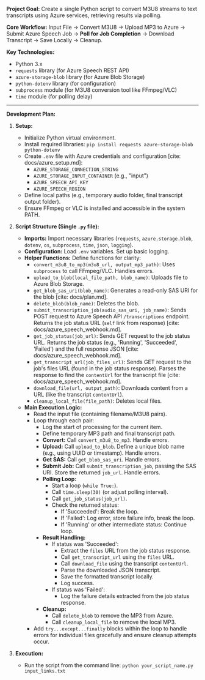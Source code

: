 **Project Goal:** Create a single Python script to convert M3U8 streams to text transcripts using Azure services, retrieving results via polling.

**Core Workflow:** Input File -> Convert M3U8 -> Upload MP3 to Azure -> Submit Azure Speech Job -> **Poll for Job Completion** -> Download Transcript -> Save Locally -> Cleanup.

**Key Technologies:**
* Python 3.x
* `requests` library (for Azure Speech REST API)
* `azure-storage-blob` library (for Azure Blob Storage)
* `python-dotenv` library (for configuration)
* `subprocess` module (for M3U8 conversion tool like FFmpeg/VLC)
* `time` module (for polling delay)

---

**Development Plan:**

1.  **Setup:**
    * Initialize Python virtual environment.
    * Install required libraries: `pip install requests azure-storage-blob python-dotenv`
    * Create `.env` file with Azure credentials and configuration [cite: docs/azure_setup.md]:
        * `AZURE_STORAGE_CONNECTION_STRING`
        * `AZURE_STORAGE_INPUT_CONTAINER` (e.g., "input")
        * `AZURE_SPEECH_API_KEY`
        * `AZURE_SPEECH_REGION`
    * Define local paths (e.g., temporary audio folder, final transcript output folder).
    * Ensure FFmpeg or VLC is installed and accessible in the system PATH.

2.  **Script Structure (Single `.py` file):**
    * **Imports:** Import necessary libraries (`requests`, `azure.storage.blob`, `dotenv`, `os`, `subprocess`, `time`, `json`, `logging`).
    * **Configuration:** Load `.env` variables. Set up basic logging.
    * **Helper Functions:** Define functions for clarity:
        * `convert_m3u8_to_mp3(m3u8_url, output_mp3_path)`: Uses `subprocess` to call FFmpeg/VLC. Handles errors.
        * `upload_to_blob(local_file_path, blob_name)`: Uploads file to Azure Blob Storage.
        * `get_blob_sas_uri(blob_name)`: Generates a read-only SAS URI for the blob [cite: docs/plan.md].
        * `delete_blob(blob_name)`: Deletes the blob.
        * `submit_transcription_job(audio_sas_uri, job_name)`: Sends POST request to Azure Speech API `/transcriptions` endpoint. Returns the job status URL (`self` link from response) [cite: docs/azure_speech_webhook.md].
        * `get_job_status(job_url)`: Sends GET request to the job status URL. Returns the job status (e.g., 'Running', 'Succeeded', 'Failed') and the full response JSON [cite: docs/azure_speech_webhook.md].
        * `get_transcript_url(job_files_url)`: Sends GET request to the job's files URL (found in the job status response). Parses the response to find the `contentUrl` for the transcript file [cite: docs/azure_speech_webhook.md].
        * `download_file(url, output_path)`: Downloads content from a URL (like the transcript `contentUrl`).
        * `cleanup_local_file(file_path)`: Deletes local files.
    * **Main Execution Logic:**
        * Read the input file (containing filename/M3U8 pairs).
        * Loop through each pair:
            * Log the start of processing for the current item.
            * Define temporary MP3 path and final transcript path.
            * **Convert:** Call `convert_m3u8_to_mp3`. Handle errors.
            * **Upload:** Call `upload_to_blob`. Define a unique blob name (e.g., using UUID or timestamp). Handle errors.
            * **Get SAS:** Call `get_blob_sas_uri`. Handle errors.
            * **Submit Job:** Call `submit_transcription_job`, passing the SAS URI. Store the returned `job_url`. Handle errors.
            * **Polling Loop:**
                * Start a loop (`while True:`).
                * Call `time.sleep(30)` (or adjust polling interval).
                * Call `get_job_status(job_url)`.
                * Check the returned status:
                    * If 'Succeeded': Break the loop.
                    * If 'Failed': Log error, store failure info, break the loop.
                    * If 'Running' or other intermediate status: Continue loop.
            * **Result Handling:**
                * If status was 'Succeeded':
                    * Extract the `files` URL from the job status response.
                    * Call `get_transcript_url` using the `files` URL.
                    * Call `download_file` using the transcript `contentUrl`.
                    * Parse the downloaded JSON transcript.
                    * Save the formatted transcript locally.
                    * Log success.
                * If status was 'Failed':
                    * Log the failure details extracted from the job status response.
            * **Cleanup:**
                * Call `delete_blob` to remove the MP3 from Azure.
                * Call `cleanup_local_file` to remove the local MP3.
        * Add `try...except...finally` blocks within the loop to handle errors for individual files gracefully and ensure cleanup attempts occur.

3.  **Execution:**
    * Run the script from the command line: `python your_script_name.py input_links.txt`